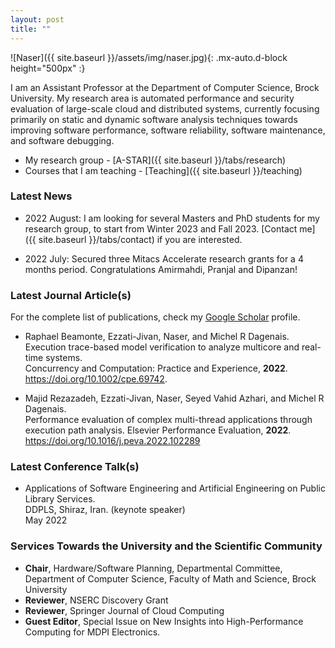 ```yaml
---
layout: post
title: ""
---
```


![Naser]({{ site.baseurl }}/assets/img/naser.jpg){: .mx-auto.d-block height="500px" :}

I am an Assistant Professor at the Department of Computer Science, Brock University. My research area is automated performance and security 
evaluation of large-scale cloud and distributed systems, currently focusing primarily on static and dynamic software analysis techniques 
towards improving software performance, software reliability, software maintenance, and software debugging.

* My research group - [A-STAR]({{ site.baseurl }}/tabs/research)
* Courses that I am teaching - [Teaching]({{ site.baseurl }}/teaching)

### Latest News

* 2022 August: I am looking for several Masters and PhD students for my research group, to start from Winter 2023 and Fall 2023. 
  [Contact me]({{ site.baseurl }}/tabs/contact) if you are interested.

* 2022 July: Secured three Mitacs Accelerate research grants for a 4 months period. Congratulations Amirmahdi, Pranjal and Dipanzan!

### Latest Journal Article(s)

For the complete list of publications, check my [Google Scholar](https://scholar.google.com/citations?hl=en&user=sJWcLv8AAAAJ&view_op=list_works&sortby=pubdate) 
profile.

* Raphael Beamonte, Ezzati-Jivan, Naser, and Michel R Dagenais.\
  Execution trace-based model verification to analyze multicore and real-time systems.\
  Concurrency and Computation: Practice and Experience, **2022**.\
  https://doi.org/10.1002/cpe.69742.

* Majid Rezazadeh, Ezzati-Jivan, Naser, Seyed Vahid Azhari, and Michel R Dagenais.\
  Performance evaluation of complex multi-thread applications through execution path analysis.
  Elsevier Performance Evaluation, **2022**.\
  https://doi.org/10.1016/j.peva.2022.102289
  
### Latest Conference Talk(s)

* Applications of Software Engineering and Artificial Engineering on Public Library Services.\
  DDPLS, Shiraz, Iran. (keynote speaker)\
  May 2022
  
### Services Towards the University and the Scientific Community

* **Chair**,  Hardware/Software Planning, Departmental Committee, \
  Department of Computer Science, Faculty of Math and Science, Brock University
* **Reviewer**, NSERC Discovery Grant
* **Reviewer**, Springer Journal of Cloud Computing
* **Guest Editor**, Special Issue on New Insights into High-Performance Computing for MDPI Electronics.

